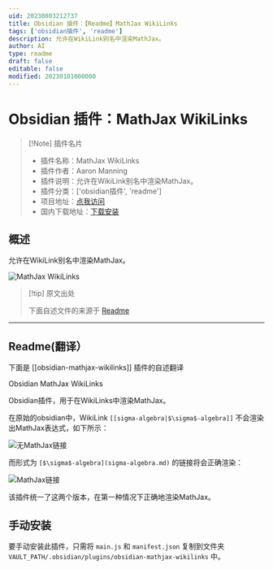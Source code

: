 ```yaml
---
uid: 20230803212737
title: Obsidian 插件：【Readme】MathJax WikiLinks
tags: ['obsidian插件', 'readme']
description: 允许在WikiLink别名中渲染MathJax。
author: AI
type: readme
draft: false
editable: false
modified: 20230101000000
---
```


# Obsidian 插件：MathJax WikiLinks

> [!Note] 插件名片
> - 插件名称：MathJax WikiLinks
> - 插件作者：Aaron Manning
> - 插件说明：允许在WikiLink别名中渲染MathJax。
> - 插件分类：['obsidian插件', 'readme']
> - 项目地址：[点我访问](https://github.com/aaron-jack-manning/obsidian-mathjax-wikilinks)
> - 国内下载地址：[下载安装](https://pkmer.cn/products/plugin/pluginMarket/?obsidian-mathjax-wikilinks)

## 概述

允许在WikiLink别名中渲染MathJax。

![MathJax WikiLinks](https://cdn.pkmer.cn/covers/obsidian-mathjax-wikilinks.png!pkmer)

> [!tip] 原文出处
> 
>下面自述文件的来源于 [Readme](https://ghproxy.net/https://raw.githubusercontent.com/aaron-jack-manning/obsidian-mathjax-wikilinks/master/README.md)
> 

---

## Readme(翻译）

下面是 [[obsidian-mathjax-wikilinks]] 插件的自述翻译



Obsidian MathJax WikiLinks

Obsidian插件，用于在WikiLinks中渲染MathJax。

在原始的obsidian中，WikiLink `[[sigma-algebra|$\sigma$-algebra]]` 不会渲染出MathJax表达式，如下所示：

![无MathJax链接](no-mathjax-link.png)

而形式为 `[$\sigma$-algebra](sigma-algebra.md)` 的链接将会正确渲染：

![MathJax链接](mathjax-link.png)

该插件统一了这两个版本，在第一种情况下正确地渲染MathJax。

## 手动安装

要手动安装此插件，只需将 `main.js` 和 `manifest.json` 复制到文件夹 `VAULT_PATH/.obsidian/plugins/obsidian-mathjax-wikilinks` 中。



